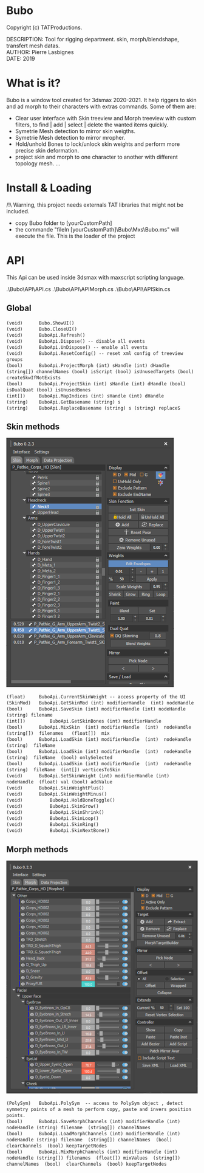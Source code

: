 # Bubo

Copyright (c) TATProductions.

DESCRIPTION: Tool for rigging department. skin, morph/blendshape, transfert mesh datas.<br />
AUTHOR: Pierre Lasbignes<br />
DATE: 2019<br />

# What is it?

  Bubo is a window tool created for 3dsmax 2020-2021.
  It help riggers to skin and ad morph to their characters with extras commands.
  Some of them are:
  - Clear user interface with Skin treeview and Morph treeview with custom filters, to find | add | select | delete the wanted items quickly. 
  - Symetrie Mesh detection to mirror skin weigths.
  - Symetrie Mesh detection to mirror mropher.
  - Hold/unhold Bones to lock/unlock skin weights and perform more precise skin deformation.
  - project skin and morph to one character to another with different topology mesh.
	...

# Install & Loading 
  /!\ Warning, this project needs externals TAT libraries that might not be included. 

  - copy Bubo folder  to [yourCustomPath]
  - the commande "fileIn	[yourCustomPath]\Bubo\Mxs\Bubo.ms"  will execute the file. This is the loader of the project
	
# API

This Api can be used inside 3dsmax with maxscript scripting language.

  .\Bubo\API\API.cs
  .\Bubo\API\APIMorph.cs
  .\Bubo\API\APISkin.cs

## Global
	(void)		Bubo.ShowUI() 
	(void)		Bubo.CloseUI()
	(void)		BuboApi.Refresh() 
	(void)		BuboApi.Dispose() -- disable all events
	(void)		BuboApi.UnDispose() -- enable all events
	(void)		BuboApi.ResetConfig() -- reset xml config of treeview groups
	(bool)  	BuboApi.ProjectMorph (int) sHandle (int) dHandle (string[]) channelNames (bool) isScript (bool) isUnusedTargets (bool) createSkwIfNotExists
	(bool)  	BuboApi.ProjectSkin (int) sHandle (int) dHandle (bool) isDualQuat (bool) isUnusedBones
	(int[]) 	BuboApi.MapIndices (int) sHandle (int) dHandle
	(string) 	BuboApi.GetBasename (string) s
	(string) 	BuboApi.ReplaceBasename (string) s (string) replaceS

## Skin methods

![alt text](Capture_Skin.PNG)

	(float) 	BuboApi.CurrentSkinWeight -- access property of the UI
	(SkinMod) 	BuboApi.GetSkinMod (int) modifierHandle  (int) nodeHandle
	(bool)		BuboApi.SaveSkin (int) modifierHandle (int) nodeHandle  (string) filename
	(int[])     	BuboApi.GetSkinBones (int) modifierHandle
	(bool)		BuboApi.MixSkin  (int) modifierHandle  (int)  nodeHandle  (string[])  filenames   (float[])  mix
	(bool)  	BuboApi.LoadSkin (int) modifierHandle  (int)  nodeHandle  (string)  fileName
	(bool)		BuboApi.LoadSkin (int) modifierHandle  (int)  nodeHandle  (string)  fileName  (bool) onlySelected
	(bool)		BuboApi.LoadSkin (int) modifierHandle  (int)  nodeHandle  (string)  fileName  (int[]) verticesToSkin
	(void) 		BuBoApi.SetSkinWeight (int) modifierHandle (int) nodeHandle  (float) val (bool) addValue 
	(void)		BuboApi.SkinWeightPlus()
	(void)		BuboApi.SkinWeightMinus()
	(void)      	BuboApi.HoldBoneToggle()
	(void)      	BuboApi.SkinGrow()
	(void)      	BuboApi.SkinShrink()
	(void)      	BuboApi.SkinLoop()
	(void)      	BuboApi.SkinRing()
	(void)      	BuboApi.SkinNextBone()
	

## Morph methods

![alt text](Capture_Morph.PNG)

	(PolySym)  	BuboApi.PolySym  -- access to PolySym object , detect symmetry points of a mesh to perform copy, paste and invers position points. 
	(bool) 		BuboApi.SaveMorphChannels (int) modifierHandle (int) nodeHandle (string) filename  (string[]) channelNames
	(bool) 		BuboApi.LoadMorphChannels (int) modifierHandle (int) nodeHandle (string) filename  (string[]) channelNames  (bool) clearChannels  (bool) keepTargetNodes
	(bool) 		BuboApi.MixMorphChannels (int) modifierHandle (int) nodeHandle (string[]) filenames  (float[]) mixValues  (string[])  channelNames  (bool)  clearChannels  (bool) keepTargetNodes
